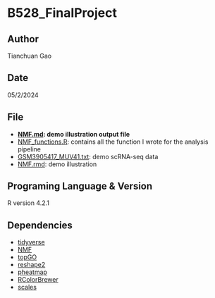 # B528_FinalProject

## Author

Tianchuan Gao

## Date

05/2/2024

## File
* **[NMF.md](NMF.md): demo illustration output file**
* [NMF_functions.R](NMF_functions.R): contains all the function I wrote for the analysis pipeline
* [GSM3905417_MUV41.txt](GSM3905417_MUV41.txt): demo scRNA-seq data
* [NMF.rmd](NMF.rmd): demo illustration


## Programing Language & Version
 R version 4.2.1

## Dependencies
* [tidyverse](https://www.tidyverse.org/)
* [NMF](https://cran.r-project.org/web/packages/NMF/index.html)
* [topGO](https://bioconductor.org/packages/release/bioc/html/topGO.html)
* [reshape2](https://cran.r-project.org/web/packages/reshape2/index.html)
* [pheatmap](https://cran.r-project.org/web/packages/pheatmap/index.html)
* [RColorBrewer](https://cran.r-project.org/web/packages/RColorBrewer/index.html)
* [scales](https://cran.r-project.org/web/packages/scales/index.html)
